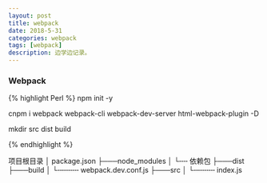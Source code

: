 ```yaml
---
layout: post
title: webpack
date: 2018-5-31
categories: webpack
tags: [webpack]
description: 边学边记录。
---
```


### Webpack

{% highlight Perl %}
npm init -y

cnpm i webpack webpack-cli webpack-dev-server html-webpack-plugin -D

mkdir src dist build


{% endhighlight %}

项目根目录
│   package.json
├───node_modules
│       └╌╌ 依赖包
├───dist
├───build
│   └╌╌╌╌╌ webpack.dev.conf.js
├───src
│   └╌╌╌╌╌ index.js
